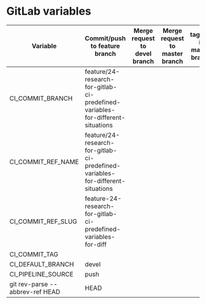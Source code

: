 # GitLab variables

| Variable                        | Commit/push to feature branch                                | Merge request to devel branch | Merge request to master branch | tagging in master branch |
| ------------------------------- | ------------------------------------------------------------ | ----------------------------- | ------------------------------ | ------------------------ |
| CI_COMMIT_BRANCH                | feature/24-research-for-gitlab-ci-predefined-variables-for-different-situations |                               |                                |                          |
| CI_COMMIT_REF_NAME              | feature/24-research-for-gitlab-ci-predefined-variables-for-different-situations |                               |                                |                          |
| CI_COMMIT_REF_SLUG              | feature-24-research-for-gitlab-ci-predefined-variables-for-diff |                               |                                |                          |
| CI_COMMIT_TAG                   |                                                              |                               |                                |                          |
| CI_DEFAULT_BRANCH               | devel                                                        |                               |                                |                          |
| CI_PIPELINE_SOURCE              | push                                                         |                               |                                |                          |
| git rev-parse --abbrev-ref HEAD | HEAD                                                         |                               |                                |                          |

